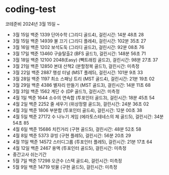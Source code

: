 
# coding-test
코테준비 2024년 3월 15일 ~

- 3월 15일 백준 1339 단어수학 (그리디 골드4), 걸린시간: 14분 48초 28
- 3월 15일 백준 14939 불 끄기 (그리디 플레4), 걸린시간: 102분 35초 27
- 3월 16일 백준 1202 보석도둑 (그리디 골드2), 걸린시간: 92분 08초 76
- 3월 17일 백준 13460 구슬탈출2 (BFS 골드1), 걸린시간: 148분 56초 71
- 3월 18일 백준 12100 2048(Easy) (빽트래킹 골드2), 걸린시간: 98분 27초 37
- 3월 21일 백준 12850 본대 산책2 (분할정복 골드1), 걸린시간: 미측정
- 3월 22일 백준 2887 행성 터널 (MST 플레5), 걸린시간: 101분 9초 33
- 3월 28일 백준 1197 최소 스패닝 트리 (MST 골드4), 걸린시간: 21분 19초 02
- 3월 29일 백준 4386 별자리 만들기 (MST 골드3), 걸린시간: 14분 11초 68
- 3월 31일 백준 1562 계단 수 (DP 골드1), 걸린시간: 미측정
- 4월 1일 백준 1644 소수의 연속합 (투포인터 골드3), 걸린시간: 18분 45초 54
- 4월 2일 백준 2252 줄 세우기 (위상정렬 골드3), 걸린시간: 24분 36초 02
- 4월 3일 백준 1806 부분합 (투포인터 골드4), 걸린시간: 12분 00초 38
- 4월 5일 백준 27172 수 나누기 게임 (에라토스테네스의 체 골드5), 걸린시간: 34분 54초 85
- 4월 6일 백준 15686 치킨거리 (구현 골드5), 걸린시간: 48분 52초 58
- 4월 8일 백준 5373 큐빙 (구현 플레5), 걸린시간: 56분 20초 29
- 4월 11일 백준 14572 스터디그룹 (투포인터 플레5), 걸린시간: 21분 17초 64
- 4월 12일 백준 2467 용액 (투포인터 골드5), 걸린시간: 미측정
- 중간고사 쉬는기간
- 5월 7일 백준 17298 오큰수 (스택 골드4), 걸린시간: 미측정
- 5월 9일 백준 14719 빗물 (구현 골드5), 걸린시간: 미측정
